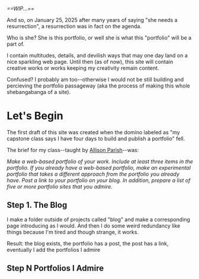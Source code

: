 *==WIP...==*

And so, on January 25, 2025 after many years of saying "she needs a resurrection", a resurrection was in fact on the agenda.

Who is she? She is this portfolio, or well she is what this "portfolio" will be a part of. 

I contain multitudes, details, and devilish ways that may one day land on a nice sparkling web page. Until then (as of now), this site will contain creative works or works keeping my creativity remain content. 

Confused? I probably am too--otherwise I would not be still building and percieving the portfolio passageway (aka the process of making this whole shebangabanga of a site).

# Let's Begin

The first draft of this site was created when the domino labeled as "my capstone class says I have four days to build and publish a portfolio" fell. 

The brief for my class--taught by [Allison Parish](https://www.decontextualize.com/)--was:

*Make a web-based portfolio of your work. Include at least three items in the portfolio. If you already have a web-based portfolio, make an experimental portfolio that takes a different approach from the portfolio you already have. Post a link to your portfolio on your blog. In addition, prepare a list of five or more portfolio sites that you admire.*

## Step 1. The Blog

I make a folder outside of projects called "blog" and make a corresponding page introducing as I would. And then I do some weird redundancy like things because I'm tired and though strange, it works. 

Result: the blog exists, the portfolio has a post, the post has a link, eventually I add the portfolios I admire

## Step N Portfolios I Admire

